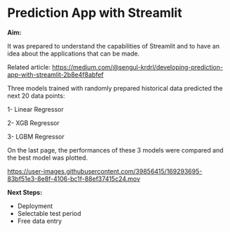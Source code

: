# Prediction App with Streamlit

**Aim:**

It was prepared to understand the capabilities of Streamlit and to have an idea about the applications that can be made.

Related article: https://medium.com/@sengul-krdrl/developing-prediction-app-with-streamlit-2b8e4f8abfef

Three models trained with randomly prepared historical data predicted the next 20 data points:

1- Linear Regressor

2- XGB Regressor

3- LGBM Regressor

On the last page, the performances of these 3 models were compared and the best model was plotted.



https://user-images.githubusercontent.com/39856415/169293695-83bf51e3-8e8f-4106-bc1f-88ef37415c24.mov



**Next Steps:**
- Deployment
- Selectable test period
- Free data entry
